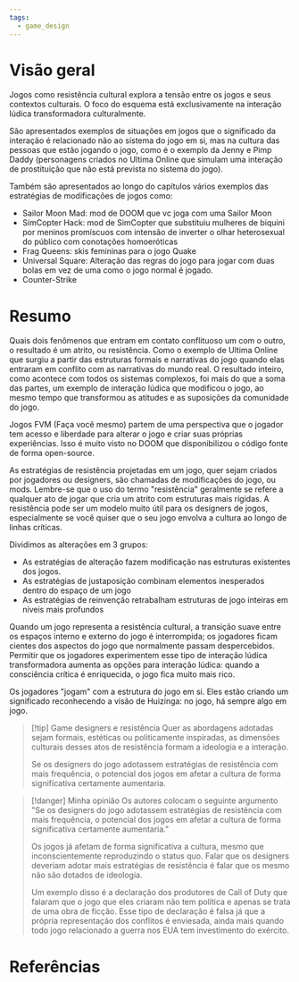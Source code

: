 ```yaml
---
tags:
  - game_design
---
```

# Visão geral

Jogos como resistência cultural explora a tensão entre os jogos e seus contextos culturais. O foco do esquema está exclusivamente na interação lúdica transformadora culturalmente.

São apresentados exemplos de situações em jogos que o significado da interação é relacionado não ao sistema do jogo em si, mas na cultura das pessoas que estão jogando o jogo, como é o exemplo da Jenny e Pimp Daddy (personagens criados no Ultima Online que simulam uma interação de prostituição que não está prevista no sistema do jogo).

Também são apresentados ao longo do capítulos vários exemplos das estratégias de modificações de jogos como: 
- Sailor Moon Mad: mod de DOOM que vc joga com uma Sailor Moon
- SimCopter Hack: mod de SimCopter que substituiu mulheres de biquini por meninos promíscuos com intensão de inverter o olhar heterosexual do público com conotações homoeróticas
- Frag Queens: skis femininas para o jogo Quake
- Universal Square: Alteração das regras do jogo para jogar com duas bolas em vez de uma como o jogo normal é jogado.
- Counter-Strike

# Resumo

Quais dois fenômenos que entram em contato conflituoso um com o outro, o resultado é um atrito, ou resistência. Como o exemplo de Ultima Online que surgiu a partir das estruturas formais e narrativas do jogo quando elas entraram em conflito com as narrativas do mundo real. O resultado inteiro, como acontece com todos os sistemas complexos, foi mais do que a soma das partes, um exemplo de interação lúdica que modificou o jogo, ao mesmo tempo que transformou as atitudes e as suposições da comunidade do jogo.

Jogos FVM (Faça você mesmo) partem de uma perspectiva que o jogador tem acesso e liberdade para alterar o jogo e criar suas próprias experiências. Isso é muito visto no DOOM que disponibilizou o código fonte de forma open-source.

As estratégias de resistência projetadas em um jogo, quer sejam criados por jogadores ou designers, são chamadas de modificações do jogo, ou mods. Lembre-se que o uso do termo "resistência" geralmente se refere a qualquer ato de jogar que cria um atrito com estruturas mais rígidas. A resistência pode ser um modelo muito útil para os designers de jogos, especialmente se você quiser que o seu jogo envolva a cultura ao longo de linhas críticas.

Dividimos as alterações em 3 grupos:

- As estratégias de alteração fazem modificação nas estruturas existentes dos jogos.
- As estratégias de justaposição combinam elementos inesperados dentro do espaço de um jogo
- As estratégias de reinvenção retrabalham estruturas de jogo inteiras em níveis mais profundos

Quando um jogo representa a resistência cultural, a transição suave entre os espaços interno e externo do jogo é interrompida; os jogadores ficam cientes dos aspectos do jogo que normalmente passam despercebidos. Permitir que os jogadores experimentem esse tipo de interação lúdica transformadora aumenta as opções para interação lúdica: quando a consciência crítica é enriquecida, o jogo fica muito mais rico.

Os jogadores "jogam" com a estrutura do jogo em si. Eles estão criando um significado reconhecendo a visão de Huizinga: no jogo, há sempre algo em jogo.

> [!tip] Game designers e resistência
> Quer as abordagens adotadas sejam formais, estéticas ou politicamente inspiradas, as dimensões culturais desses atos de resistência formam a ideologia e a interação.
> 
> Se os designers do jogo adotassem estratégias de resistência com mais frequência, o potencial dos jogos em afetar a cultura de forma significativa certamente aumentaria.

> [!danger] Minha opinião
> Os autores colocam o seguinte argumento "Se os designers do jogo adotassem estratégias de resistência com mais frequência, o potencial dos jogos em afetar a cultura de forma significativa certamente aumentaria."
> 
> Os jogos já afetam de forma significativa a cultura, mesmo que inconscientemente reproduzindo o status quo. Falar que os designers deveriam adotar mais estratégias de resistência é falar que os mesmo não são dotados de ideologia.
> 
> Um exemplo disso é a declaração dos produtores de Call of Duty que falaram que o jogo que eles criaram não tem política e apenas se trata de uma obra de ficção. Esse tipo de declaração é falsa já que a própria representação dos conflitos é enviesada, ainda mais quando todo jogo relacionado a guerra nos EUA tem investimento do exército.


# Referências
